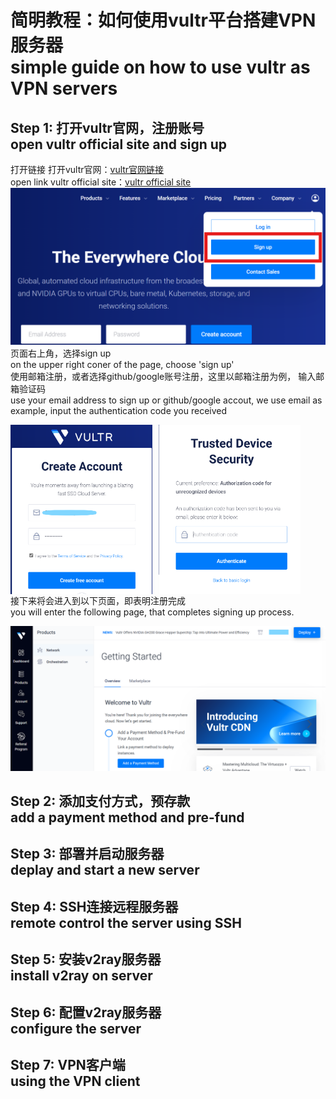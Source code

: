 # 简明教程：如何使用vultr平台搭建VPN服务器<br>simple guide on how to use vultr as VPN servers
## Step 1:  打开vultr官网，注册账号<br> open vultr official site and sign up
打开链接 打开vultr官网：[vultr官网链接](https://www.vultr.com/?ref=9674465) <br>
open link vultr official site：[vultr official site](https://www.vultr.com/?ref=9674465) <br>
![alt text](img/signup.png)
页面右上角，选择sign up<br>
on the upper right coner of the page, choose 'sign up'<br>
使用邮箱注册，或者选择github/google账号注册，这里以邮箱注册为例，
输入邮箱验证码<br>
use your email address to sign up or github/google accout, we use email as example,
input the authentication code you received
<div style="display: flex;">
    <img src="img/email.png" alt="Description of Image 1" style="margin-right: 10px; width: 45%;">
    <img src="img/auth.png" alt="Description of Image 2" style="width: 45%;">
</div>
接下来将会进入到以下页面，即表明注册完成<br>
you will enter the following page, that completes signing up process.

![alt text](img/welcome.png)

## Step 2:  添加支付方式，预存款<br> add a payment method and pre-fund

## Step 3:  部署并启动服务器<br> deplay and start a new server

## Step 4:  SSH连接远程服务器<br> remote control the server using SSH

## Step 5:  安装v2ray服务器<br> install v2ray on server

## Step 6:  配置v2ray服务器<br> configure the server 

## Step 7:  VPN客户端<br> using the VPN client 

